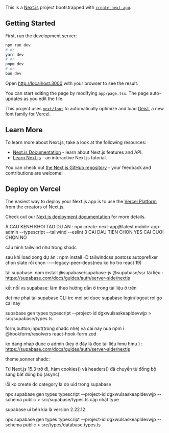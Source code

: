 This is a [Next.js](https://nextjs.org) project bootstrapped with [`create-next-app`](https://nextjs.org/docs/app/api-reference/cli/create-next-app).

## Getting Started

First, run the development server:

```bash
npm run dev
# or
yarn dev
# or
pnpm dev
# or
bun dev
```

Open [http://localhost:3000](http://localhost:3000) with your browser to see the result.

You can start editing the page by modifying `app/page.tsx`. The page auto-updates as you edit the file.

This project uses [`next/font`](https://nextjs.org/docs/app/building-your-application/optimizing/fonts) to automatically optimize and load [Geist](https://vercel.com/font), a new font family for Vercel.

## Learn More

To learn more about Next.js, take a look at the following resources:

- [Next.js Documentation](https://nextjs.org/docs) - learn about Next.js features and API.
- [Learn Next.js](https://nextjs.org/learn) - an interactive Next.js tutorial.

You can check out [the Next.js GitHub repository](https://github.com/vercel/next.js) - your feedback and contributions are welcome!

## Deploy on Vercel

The easiest way to deploy your Next.js app is to use the [Vercel Platform](https://vercel.com/new?utm_medium=default-template&filter=next.js&utm_source=create-next-app&utm_campaign=create-next-app-readme) from the creators of Next.js.

Check out our [Next.js deployment documentation](https://nextjs.org/docs/app/building-your-application/deploying) for more details.

À CAU KENH KHOI TAO DU AN : npx create-next-app@latest mobile-app-admin --typescript --tailwind --eslint 3 CAI DAU TIEN CHON YES CAI CUOI CHỌN NO

cấu hình tailwind như trong shadc 

sau khi load xong dự án : npm install -D tailwindcss postcss autoprefixer chọn slate rồi chọn ----legacy-peer-deps(neu ko ho tro react 19)

tải supabase:
npm install @supabase/supabase-js @supabase/ssr
tài liệu : https://supabase.com/docs/guides/auth/server-side/nextjs

kết nối vs supabase: làm theo hướng dẫn ở trong tài liệu ở trên

det me phai tai supabase CLI trc moi sd duoc supabase login/logout
 roi go cai nay
 
 supabase gen types typescript --project-id dgxwulsaskeapldevwjp > src/supabase/types.ts

 form,button,input(trong shadc nhe) va cai nay nua npm i @hookform/resolvers react-hook-form zod

 ko dang nhap duoc o admin (key ở đây là đọc tài liệu hmu hmu ) : https://supabase.com/docs/guides/auth/server-side/nextjs

theme,sonner shadc: 

 Từ Next.js 15.3 trở đi, hàm cookies() và headers() đã chuyển từ đồng bộ sang bất đồng bộ (async).

 lỗi ko create đc category là do uid trong supabase

 npx supabase gen types typescript --project-id dgxwulsaskeapldevwjp --schema public > src/supabase/types.ts cập nhật type

 supabase ui bên kia là version 2.22.12

 npx supabase gen types typescript --project-id dgxwulsaskeapldevwjp --schema public > src/types/database.types.ts